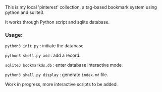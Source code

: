 This is my local 'pinterest' collection, a tag-based bookmark system using python and sqlite3. 

It works through Python script and sqlite database.

### Usage:

`python3 init.py` : initiate the database

`python3 shell.py add` : add a record.

`sqlite3 bookmarkds.db` : enter database interactive mode.

`python3 shell.py display` : generate `index.md` file. 



Work in progress, more interactive scripts to be added. 
